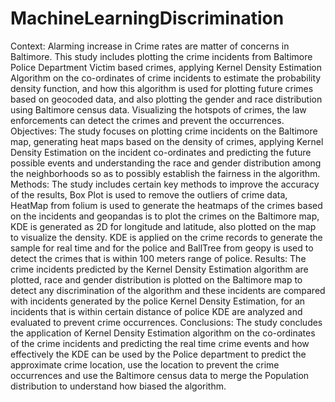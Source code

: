 # MachineLearningDiscrimination
Context: Alarming increase in Crime rates are matter of concerns in Baltimore. This study includes plotting the crime incidents from Baltimore Police Department Victim based crimes, applying Kernel Density Estimation Algorithm on the co-ordinates of crime incidents to estimate the probability density function, and how this algorithm is used for plotting future crimes based on geocoded data, and also plotting the gender and race distribution using Baltimore census data. Visualizing the hotspots of crimes, the law enforcements can detect the crimes and prevent the occurrences.
Objectives: The study focuses on plotting crime incidents on the Baltimore map, generating heat maps based on the density of crimes, applying Kernel Density Estimation on the incident co-ordinates and predicting the future possible events and understanding the race and gender distribution among the neighborhoods so as to possibly establish the fairness in the algorithm. 
Methods: The study includes certain key methods to improve the accuracy of the results, Box Plot is used to remove the outliers of crime data, HeatMap from folium is used to generate the heatmaps of the crimes based on the incidents and geopandas is to plot the crimes on the Baltimore map, KDE is generated as  2D for longitude and latitude, also plotted on the map to visualize the density.  KDE is applied on the crime records to generate the sample for real time and for the police and BallTree from geopy is used to detect the crimes that is within 100 meters range of police.
Results: The crime incidents predicted by the Kernel Density Estimation algorithm are plotted, race and gender distribution is plotted on the Baltimore map to detect any discrimination of the algorithm and these incidents are compared with incidents generated by the police Kernel Density Estimation, for an incidents that is within certain distance of police KDE are analyzed and evaluated to prevent crime occurrences.
Conclusions: The study concludes the application of Kernel Density Estimation algorithm on the co-ordinates of the crime incidents and predicting the real time crime events and how effectively the KDE can be used by the Police department to predict the approximate crime location, use the location to prevent the crime occurrences and use the Baltimore census data to merge the Population distribution to understand how biased the algorithm.
